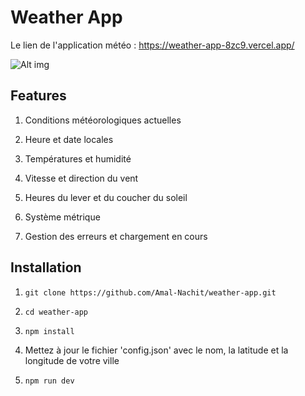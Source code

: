 # Weather App

Le lien de l'application météo : https://weather-app-8zc9.vercel.app/

![Alt img](/public/sreenshot.png)

## Features

1. Conditions météorologiques actuelles

2. Heure et date locales

3. Températures et humidité

4. Vitesse et direction du vent

5. Heures du lever et du coucher du soleil

6. Système métrique

7. Gestion des erreurs et chargement en cours

## Installation

1. `git clone https://github.com/Amal-Nachit/weather-app.git`

2. `cd weather-app`

3. `npm install`

4. Mettez à jour le fichier 'config.json' avec le nom, la latitude et la longitude de votre ville

5. `npm run dev`